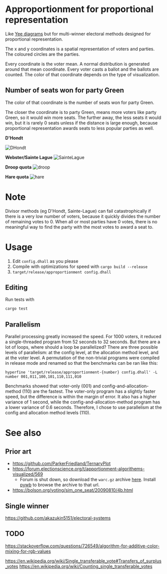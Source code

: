# Approportionment for proportional representation

Like [Yee diagrams](http://zesty.ca/voting/sim/) but for multi-winner electoral methods designed for proportional representation.

The x and y coordinates is a spatial representation of voters and parties. The coloured circles are the parties.

Every coordinate is the voter mean. A normal distribution is generated around that mean coordinate. Every voter casts a ballot and the ballots are counted. The color of that coordinate depends on the type of visualization.

## Number of seats won for party Green

The color of that coordinate is the number of seats won for party Green.

The closer the coordinate is to party Green, means more voters like party Green, so it would win more seats. The further away, the less seats it would win, but it is rarely 0 seats unless if the distance is large enough, because proportional representation awards seats to less popular parties as well.

**D'Hondt**

![DHondt](examples/number-of-seats/DHondt.png)

**Webster/Sainte Lague**
![SainteLague](examples/number-of-seats/SainteLague.png)

**Droop quota**
![droop](examples/number-of-seats/droop.png)

**Hare quota**
![hare](examples/number-of-seats/hare.png)

# Note
Divisor methods (eg D'Hondt, Sainte-Lague) can fail catastrophically if there is a very low number of voters, because it quickly divides the number of remaining votes to 0. When all or most parties have 0 votes, there is no meaningful way to find the party with the most votes to award a seat to.

# Usage

1. Edit `config.dhall` as you please
2. Compile with optimizations for speed with `cargo build --release`
3. `target/release/approportionment config.dhall`

## Editing

Run tests with

```sh
cargo test
```

## Parallelism

Parallel processing greatly increased the speed. For 1000 voters, it reduced a single-threaded program from 52 seconds to 32 seconds. But there are a lot of loops, where should a loop be parallelized? There are three possible levels of parallelism: at the config level, at the allocation method level, and at the voter level. A permutation of the non-trivial programs were compiled in release mode and renamed so that the benchmarks can be ran like this:

`hyperfine 'target/release/approportionment-{number} config.dhall' -L number 001,011,100,101,110,111,010`

Benchmarks showed that voter-only (001) and config-and-allocation-method (110) are the fastest. The voter-only program has a slightly faster speed, but the difference is within the margin of error. It also has a higher variance of 1 second, while the config-and-allocation-method program has a lower variance of 0.6 seconds. Therefore, I chose to use parallelism at the config and allocation method levels (110).

# See also
## Prior art

* https://github.com/ParkerFriedland/TernaryPlot
* https://forum.electionscience.org/t/apportionment-algorithems-visualized/569
    * Forum is shut down, so download the `warc.gz` archive [here](https://archive.org/details/forum.electionscience.org_20200626). Install [pywb](https://github.com/Webrecorder/pywb) to browse the archive to that url.
* https://bolson.org/voting/sim_one_seat/20090810/4b.html

## Single winner

https://github.com/akazukin5151/electoral-systems

## TODO

https://stackoverflow.com/questions/726549/algorithm-for-additive-color-mixing-for-rgb-values

https://en.wikipedia.org/wiki/Single_transferable_vote#Transfers_of_surplus_votes
https://en.wikipedia.org/wiki/Counting_single_transferable_votes
